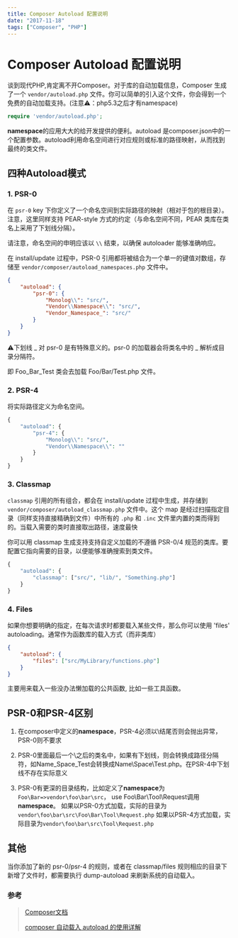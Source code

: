 ```yaml
---
title: Composer Autoload 配置说明
date: "2017-11-18"
tags: ["Composer", "PHP"]
---
```

# Composer Autoload 配置说明

谈到现代PHP,肯定离不开Composer。对于库的自动加载信息，Composer 生成了一个 `vendor/autoload.php` 文件。你可以简单的引入这个文件，你会得到一个免费的自动加载支持。(注意⚠️：php5.3之后才有namespace)

```php
require 'vendor/autoload.php';
```

**namespace**的应用大大的给开发提供的便利。autoload 是composer.json中的一个配置参数。autoload利用命名空间进行对应规则或标准的路径映射，从而找到最终的类文件。

## 四种Autoload模式

### 1. PSR-0

在 `psr-0` key 下你定义了一个命名空间到实际路径的映射（相对于包的根目录）。注意，这里同样支持 PEAR-style 方式的约定（与命名空间不同，PEAR 类库在类名上采用了下划线分隔）。

请注意，命名空间的申明应该以 `\\` 结束，以确保 autoloader 能够准确响应。

在 install/update 过程中，PSR-0 引用都将被结合为一个单一的键值对数组，存储至 `vendor/composer/autoload_namespaces.php` 文件中。

```json
{
    "autoload": {
        "psr-0": {
            "Monolog\\": "src/",
            "Vendor\\Namespace\\": "src/",
            "Vendor_Namespace_": "src/"
        }
    }
}
```

⚠️下划线 _ 对 psr-0 是有特殊意义的。psr-0 的加载器会将类名中的 _ 解析成目录分隔符。

即 Foo_Bar_Test 类会去加载 Foo/Bar/Test.php 文件。

### 2. PSR-4

将实际路径定义为命名空间。

```php
{
    "autoload": {
        "psr-4": {
            "Monolog\\": "src/",
            "Vendor\\Namespace\\": ""
        }
    }
}
```

### 3. Classmap

`classmap` 引用的所有组合，都会在 install/update 过程中生成，并存储到 `vendor/composer/autoload_classmap.php` 文件中。这个 map 是经过扫描指定目录（同样支持直接精确到文件）中所有的 `.php` 和 `.inc` 文件里内置的类而得到的。当载入需要的类时直接取出路径，速度最快

你可以用 classmap 生成支持支持自定义加载的不遵循 PSR-0/4 规范的类库。要配置它指向需要的目录，以便能够准确搜索到类文件。

```php
{
    "autoload": {
        "classmap": ["src/", "lib/", "Something.php"]
    }
}
```

### 4. Files

如果你想要明确的指定，在每次请求时都要载入某些文件，那么你可以使用 'files' autoloading。通常作为函数库的载入方式（而非类库）

```json
{
    "autoload": {
        "files": ["src/MyLibrary/functions.php"]
    }
}
```

主要用来载入一些没办法懒加载的公共函数, 比如一些工具函数。

## PSR-0和PSR-4区别

1. 在composer中定义的**namespace**，PSR-4必须以\结尾否则会抛出异常，PSR-0则不要求

2. PSR-0里面最后一个\之后的类名中，如果有下划线，则会转换成路径分隔符，如Name_Space_Test会转换成Name\Space\Test.php。在PSR-4中下划线不存在实际意义

3. PSR-0有更深的目录结构，比如定义了**namespace**为` Foo\Bar=>vendor\foo\bar\src`，
   use Foo\Bar\Tool\Request调用**namespace**。
   如果以PSR-0方式加载，实际的目录为`vendor\foo\bar\src\Foo\Bar\Tool\Request.php`
   如果以PSR-4方式加载，实际目录为`vendor\foo\bar\src\Tool\Request.php`

## 其他

当你添加了新的  psr-0/psr-4 的规则，或者在 classmap/files 规则相应的目录下新增了文件时，都需要执行 dump-autoload 来刷新系统的自动载入。

### 参考

> [Composer文档](https://docs.phpcomposer.com/04-schema.html#autoload)
>
> [composer 自动载入 autoload 的使用详解 ](https://my.oschina.net/sallency/blog/893518)